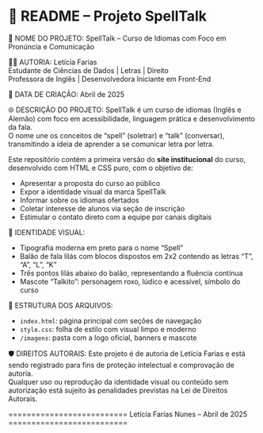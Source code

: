 📄 README – Projeto SpellTalk
=============================

🔮 NOME DO PROJETO:
SpellTalk – Curso de Idiomas com Foco em Pronúncia e Comunicação

👩‍💻 AUTORIA:
Letícia Farias  
Estudante de Ciências de Dados | Letras | Direito  
Professora de Inglês | Desenvolvedora Iniciante em Front-End

📅 DATA DE CRIAÇÃO:
Abril de 2025

🌐 DESCRIÇÃO DO PROJETO:
SpellTalk é um curso de idiomas (Inglês e Alemão) com foco em acessibilidade, linguagem prática e desenvolvimento da fala.  
O nome une os conceitos de “spell” (soletrar) e “talk” (conversar), transmitindo a ideia de aprender a se comunicar letra por letra.

Este repositório contém a primeira versão do **site institucional** do curso, desenvolvido com HTML e CSS puro, com o objetivo de:
- Apresentar a proposta do curso ao público
- Expor a identidade visual da marca SpellTalk
- Informar sobre os idiomas ofertados
- Coletar interesse de alunos via seção de inscrição
- Estimular o contato direto com a equipe por canais digitais

🎨 IDENTIDADE VISUAL:
- Tipografia moderna em preto para o nome “Spell”
- Balão de fala lilás com blocos dispostos em 2x2 contendo as letras “T”, “A”, “L”, “K”
- Três pontos lilás abaixo do balão, representando a fluência contínua
- Mascote “Talkito”: personagem roxo, lúdico e acessível, símbolo do curso

📁 ESTRUTURA DOS ARQUIVOS:
- `index.html`: página principal com seções de navegação
- `style.css`: folha de estilo com visual limpo e moderno
- `/imagens`: pasta com a logo oficial, banners e mascote

🛡️ DIREITOS AUTORAIS:
Este projeto é de autoria de Letícia Farias e está sendo registrado para fins de proteção intelectual e comprovação de autoria.  
Qualquer uso ou reprodução da identidade visual ou conteúdo sem autorização está sujeito às penalidades previstas na Lei de Direitos Autorais.

========================== Letícia Farias Nunes – Abril de 2025 ==========================
